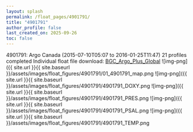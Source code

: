 ```yaml
---
layout: splash
permalink: /float_pages/4901791/
title: "4901791"
author_profile: false
last_created_on: 2025-09-26
toc: false
---
```

 
4901791: Argo Canada (2015-07-10T05:07 to 2016-01-25T11:47)
21 profiles completed
Individual float file download: [BGC_Argo_Plus_Global](https://ftp.soest.hawaii.edu/bgc_argo_plus/Individual_Floats/outliers_removed/4901791_Sprof_processed.nc)
![img-png]({{ site.url }}{{ site.baseurl }}/assets/images/float_figures/4901791/01_4901791_map.png
![img-png]({{ site.url }}{{ site.baseurl }}/assets/images/float_figures/4901791/4901791_DOXY.png
![img-png]({{ site.url }}{{ site.baseurl }}/assets/images/float_figures/4901791/4901791_PRES.png
![img-png]({{ site.url }}{{ site.baseurl }}/assets/images/float_figures/4901791/4901791_PSAL.png
![img-png]({{ site.url }}{{ site.baseurl }}/assets/images/float_figures/4901791/4901791_TEMP.png
